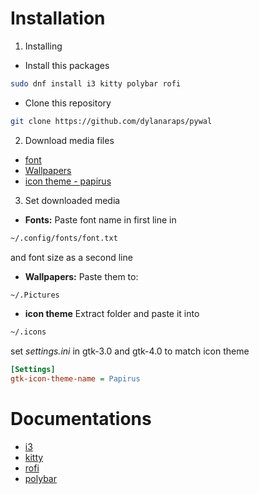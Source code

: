 # Installation

1. Installing
- Install this packages 
```bash
sudo dnf install i3 kitty polybar rofi
```
- Clone this repository
```bash
git clone https://github.com/dylanaraps/pywal
```

2. Download media files
- [font](https://www.nerdfonts.com/font-downloads)
- [Wallpapers](https://www.wallpaperflare.com/)
- [icon theme - papirus](https://www.gnome-look.org/p/1166289)

3. Set downloaded media
- **Fonts:**
Paste font name in first line in 
```bash
~/.config/fonts/font.txt
```
and font size as a second line
- **Wallpapers:** 
Paste them to:
```bash
~/.Pictures
```
- **icon theme**
Extract folder and paste it into
```bash
~/.icons
```
set *settings.ini* in gtk-3.0 and gtk-4.0 to match icon theme
```ini
[Settings]
gtk-icon-theme-name = Papirus
```


# Documentations

- [i3](https://i3wm.org/docs/userguide.html)
- [kitty](https://sw.kovidgoyal.net/kitty/conf/)
- [rofi](https://davatorium.github.io/rofi/)
- [polybar](https://github.com/polybar/polybar/wiki)